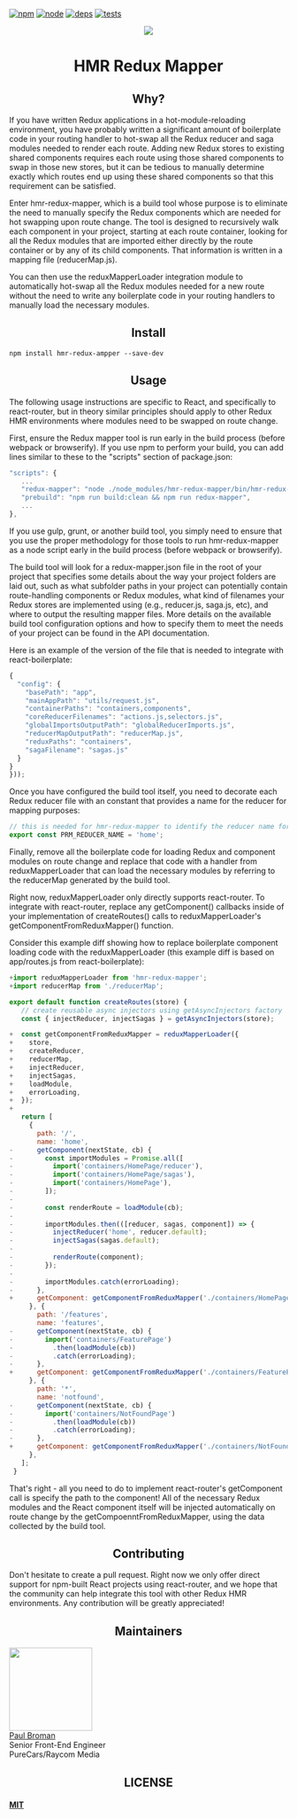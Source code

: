 [![npm][npm]][npm-url]
[![node][node]][node-url]
[![deps][deps]][deps-url]
[![tests][tests]][tests-url]

<div align="center">
  <a href="https://github.com/paulbrom/hmr-redux-mapper">
    <img src="https://raw.githubusercontent.com/paulbrom/hmr-redux-mapper/master/assets/redux-mapper-logo.png">
  </a>
  <h1>HMR Redux Mapper</h1>
</div>

<h2 align="center">Why?</h2>

<p>If you have written Redux applications in a hot-module-reloading environment, you have probably written a significant
amount of boilerplate code in your routing handler to hot-swap all the Redux reducer and saga modules needed to render
each route.  Adding new Redux stores to existing shared components requires each route using those shared components to
swap in those new stores, but it can be tedious to manually determine exactly which routes end up using these shared
components so that this requirement can be satisfied.</p>

<p>Enter hmr-redux-mapper, which is a build tool whose purpose is to eliminate the need to manually specify the Redux
components which are needed for hot swapping upon route change.  The tool is designed to recursively walk each component
in your project, starting at each route container, looking for all the Redux modules that are imported either directly
by the route container or by any of its child components.  That information is written in a mapping file (reducerMap.js).</p>

<p>You can then use the reduxMapperLoader integration module to automatically hot-swap all the Redux modules needed for
a new route without the need to write any boilerplate code in your routing handlers to manually load the necessary
modules.</p>

<h2 align="center">Install</h2>

```
npm install hmr-redux-ampper --save-dev
```

<h2 align="center">Usage</h2>

<p>The following usage instructions are specific to React, and specifically to react-router, but in theory similar
principles should apply to other Redux HMR environments where modules need to be swapped on route change.</p>

<p>First, ensure the Redux mapper tool is run early in the build process (before webpack or browserify).  If you use npm
to perform your build, you can add lines similar to these to the "scripts" section of package.json:</p>

``` javascript
"scripts": {
   ...
   "redux-mapper": "node ./node_modules/hmr-redux-mapper/bin/hmr-redux-mapper",
   "prebuild": "npm run build:clean && npm run redux-mapper",
   ...
},
```

<p>If you use gulp, grunt, or another build tool, you simply need to ensure that you use the proper methodology for
those tools to run hmr-redux-mapper as a node script early in the build process (before webpack or browserify).</p>

<p>The build tool will look for a redux-mapper.json file in the root of your project that specifies some details about
the way your project folders are laid out, such as what subfolder paths in your project can potentially contain
route-handling components or Redux modules, what kind of filenames your Redux stores are implemented using (e.g.,
reducer.js, saga.js, etc), and where to output the resulting mapper files.  More details on the available build tool
configuration options and how to specify them to meet the needs of your project can be found in the API documentation.</p>

<p>Here is an example of the version of the file that is needed to integrate with react-boilerplate:</p>

``` javascript
{
  "config": {
    "basePath": "app",
    "mainAppPath": "utils/request.js",
    "containerPaths": "containers,components",
    "coreReducerFilenames": "actions.js,selectors.js",
    "globalImportsOutputPath": "globalReducerImports.js",
    "reducerMapOutputPath": "reducerMap.js",
    "reduxPaths": "containers",
    "sagaFilename": "sagas.js"
  }
}
}));
```

Once you have configured the build tool itself, you need to decorate each Redux reducer file with an constant that
provides a name for the reducer for mapping purposes:

``` javascript
// this is needed for hmr-redux-mapper to identify the reducer name for this reducer
export const PRM_REDUCER_NAME = 'home';
```

<p>Finally, remove all the boilerplate code for loading Redux and component modules on route change and replace that
code with a handler from reduxMapperLoader that can load the necessary modules by referring to the reducerMap generated
by the build tool.</p>

<p>Right now, reduxMapperLoader only directly supports react-router.  To integrate with react-router, replace any
getComponent() callbacks inside of your implementation of createRoutes() calls to reduxMapperLoader's
getComponentFromReduxMapper() function.</p>

<p>Consider this example diff showing how to replace boilerplate component loading code with the
reduxMapperLoader (this example diff is based on app/routes.js from react-boilerplate):</p>

``` javascript
+import reduxMapperLoader from 'hmr-redux-mapper';
+import reducerMap from './reducerMap';

export default function createRoutes(store) {
   // create reusable async injectors using getAsyncInjectors factory
   const { injectReducer, injectSagas } = getAsyncInjectors(store);

+  const getComponentFromReduxMapper = reduxMapperLoader({
+    store,
+    createReducer,
+    reducerMap,
+    injectReducer,
+    injectSagas,
+    loadModule,
+    errorLoading,
+  });
+
   return [
     {
       path: '/',
       name: 'home',
-      getComponent(nextState, cb) {
-        const importModules = Promise.all([
-          import('containers/HomePage/reducer'),
-          import('containers/HomePage/sagas'),
-          import('containers/HomePage'),
-        ]);
-
-        const renderRoute = loadModule(cb);
-
-        importModules.then(([reducer, sagas, component]) => {
-          injectReducer('home', reducer.default);
-          injectSagas(sagas.default);
-
-          renderRoute(component);
-        });
-
-        importModules.catch(errorLoading);
-      },
+      getComponent: getComponentFromReduxMapper('./containers/HomePage/index.js'),
     }, {
       path: '/features',
       name: 'features',
-      getComponent(nextState, cb) {
-        import('containers/FeaturePage')
-          .then(loadModule(cb))
-          .catch(errorLoading);
-      },
+      getComponent: getComponentFromReduxMapper('./containers/FeaturePage'),
     }, {
       path: '*',
       name: 'notfound',
-      getComponent(nextState, cb) {
-        import('containers/NotFoundPage')
-          .then(loadModule(cb))
-          .catch(errorLoading);
-      },
+      getComponent: getComponentFromReduxMapper('./containers/NotFoundPage'),
     },
   ];
 }
```

That's right - all you need to do to implement react-router's getComponent call is specify the path to the component!
All of the necessary Redux modules and the React component itself will be injected automatically on route change by
the getCompoenntFromReduxMapper, using the data collected by the build tool.

<h2 align="center">Contributing</h2>

Don't hesitate to create a pull request.  Right now we only offer direct support for npm-built React projects using
react-router, and we hope that the community can help integrate this tool with other Redux HMR environments.  Any
contribution will be greatly appreciated!

<h2 align="center">Maintainers</h2>

<div style="display: flex; flex-direction: column;">
  <img width="150 height="150"
    src="https://avatars.githubusercontent.com/paulbrom">
  <a href="https://github.com/paulbrom">Paul Broman</a>
  <div>Senior Front-End Engineer</div>
  <div>PureCars/Raycom Media</div>
</div>

<h2 align="center">LICENSE</h2>

#### [MIT](./LICENSE)

[npm]: https://img.shields.io/npm/v/webpack-dev-middleware.svg
[npm-url]: https://npmjs.com/package/webpack-dev-middleware

[node]: https://img.shields.io/node/v/webpack-dev-middleware.svg
[node-url]: https://nodejs.org

[deps]: https://david-dm.org/webpack/webpack-dev-middleware.svg
[deps-url]: https://david-dm.org/webpack/webpack-dev-middleware

[tests]: http://img.shields.io/travis/webpack/webpack-dev-middleware.svg
[tests-url]: https://travis-ci.org/webpack/webpack-dev-middleware